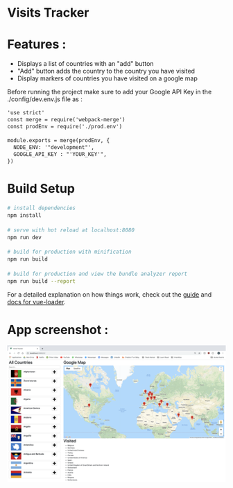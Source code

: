 # Visits Tracker

# Features : 
  - Displays a list of countries with an "add" button
  - "Add" button adds the country to the country you have visited
  - Display markers of countries you have visited on a google map
  
Before running the project make sure to add your Google API Key in the ./config/dev.env.js file as : 
```
'use strict'
const merge = require('webpack-merge')
const prodEnv = require('./prod.env')

module.exports = merge(prodEnv, {
  NODE_ENV: '"development"',
  GOOGLE_API_KEY : "'YOUR_KEY'",
})
```

# Build Setup

``` bash
# install dependencies
npm install

# serve with hot reload at localhost:8080
npm run dev

# build for production with minification
npm run build

# build for production and view the bundle analyzer report
npm run build --report
```

For a detailed explanation on how things work, check out the [guide](http://vuejs-templates.github.io/webpack/) and [docs for vue-loader](http://vuejs.github.io/vue-loader).

# App screenshot : 

![alt text](https://github.com/Pizzibee/visits_tracker_vue/blob/master/docs/screen.png)
